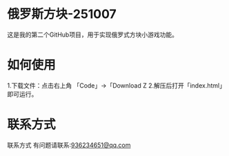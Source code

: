 # 俄罗斯方块-251007
这是我的第二个GitHub项目，用于实现俄罗式方块小游戏功能。
# 如何使用
1.下载文件：点击右上角 「Code」→「Download Z
2.解压后打开「index.html」即可运行。
# 联系方式
联系方式
有问题请联系:936234651@qq.com
